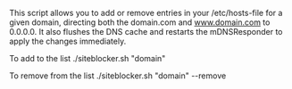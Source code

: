 This script allows you to add or remove entries in your /etc/hosts-file for a given domain, directing both the domain.com and www.domain.com to 0.0.0.0. 
It also flushes the DNS cache and restarts the mDNSResponder to apply the changes immediately.

To add to the list
./siteblocker.sh "domain"

To remove from the list
./siteblocker.sh "domain" --remove

